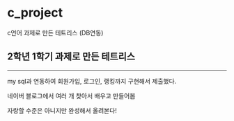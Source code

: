 # c_project
c언어 과제로 만든 테트리스 (DB연동)
<h2>2학년 1학기 과제로 만든 테트리스</h2>
<hr>
<p>my sql과 연동하여 회원가입, 로그인, 랭킹까지 구현해서 제출했다.</p>
<p>네이버 블로그에서 여러 개 찾아서 배우고 만들어봄</p>
<p>자랑할 수준은 아니지만 완성해서 올려본다!</p>
